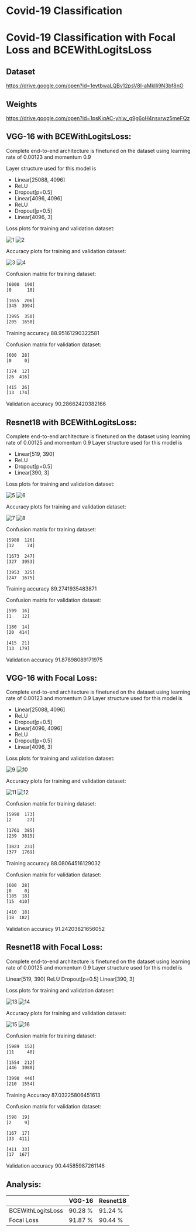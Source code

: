 # Covid-19 Classification

# Covid-19 Classification with Focal Loss and BCEWithLogitsLoss

## Dataset 
https://drive.google.com/open?id=1eytbwaLQBv12psV8I-aMkIli9N3bf8nO
## Weights
https://drive.google.com/open?id=1psKiqAC-yhiw_g9g6oH4nsxrwz5meFQz

## VGG-16 with BCEWithLogitsLoss:
Complete end-to-end architecture is finetuned on the dataset using learning rate of 0.00123 and momentum 0.9

Layer structure used for this model is
- Linear[25088, 4096]
- ReLU
- Dropout[p=0.5]
- Linear[4096, 4096]
- ReLU
- Dropout[p=0.5]
- Linear[4096, 3]

Loss plots for training and validation dataset:

![1](/Images/1.png)
![2](/Images/2.png)
 
Accuracy plots for training and validation dataset:

![3](/Images/3.png)
![4](/Images/4.png)

Confusion matrix for training dataset:

```bash
[6000  190]
[0      10]

[1655  206]
[345  3994]

[3995  350]
[205  1650]
```
Training accuracy 88.95161290322581

Confusion matrix for validation dataset:

```bash
[600  28]
[0     0]

[174  12]
[26  416]

[415  26]
[13  174]
```
Validation accuracy 90.28662420382166

## Resnet18 with BCEWithLogitsLoss:

Complete end-to-end architecture is finetuned on the dataset using learning rate of 0.00125 and momentum 0.9
Layer structure used for this model is

- Linear[519, 390]
- ReLU
- Dropout[p=0.5]
- Linear[390, 3]

Loss plots for training and validation dataset:

![5](/Images/5.png)
![6](/Images/6.png)

Accuracy plots for training and validation dataset:

![7](/Images/7.png)
![8](/Images/8.png)

Confusion matrix for training dataset:

```bash
[5988  126]
[12     74]

[1673  247]
[327  3953]

[3953  325]
[247  1675]
```
Training accuracy 89.2741935483871

Confusion matrix for validation dataset:

```bash
[599  16]
[1    12]

[180  14]
[20  414]

[415  21]
[13  179]
```
Validation accuracy 91.87898089171975

## VGG-16 with Focal Loss:
Complete end-to-end architecture is finetuned on the dataset using learning rate of 0.00123 and momentum 0.9
Layer structure used for this model is

- Linear[25088, 4096]
- ReLU
- Dropout[p=0.5]
- Linear[4096, 4096]
- ReLU
- Dropout[p=0.5]
- Linear[4096, 3]

Loss plots for training and validation dataset:

![9](/Images/9.png)
![10](/Images/10.png)

Accuracy plots for training and validation dataset:

![11](/Images/11.png)
![12](/Images/12.png)

Confusion matrix for training dataset:

```bash
[5998  173]
[2      27]

[1761  385]
[239  3815]

[3823  231]
[377  1769]
```
Training accuracy 88.08064516129032

Confusion matrix for validation dataset:

```bash
[600  28]
[0     0]
[185  18]
[15  410]

[410  18]
[18  182]
```
Validation accuracy 91.24203821656052

## Resnet18 with Focal Loss:
Complete end-to-end architecture is finetuned on the dataset using learning rate of 0.00125 and momentum 0.9
Layer structure used for this model is

Linear[519, 390]
ReLU
Dropout[p=0.5]
Linear[390, 3]

Loss plots for training and validation dataset:

![13](/Images/13.png)
![14](/Images/14.png)

Accuracy plots for training and validation dataset:

![15](/Images/15.png)
![16](/Images/16.png)

Confusion matrix for training dataset:

```bash
[5989  152]
[11     48]

[1554  212]
[446  3988]

[3990  446]
[210  1554]
```

Training Accuracy 87.03225806451613

Confusion matrix for validation dataset:

```bash
[598  19]
[2     9]

[167  17]
[33  411]

[411  33]
[17  167]
```
Validation accuracy 90.44585987261146

## Analysis:

|                   | VGG-16  | Resnet18 |
|-------------------|---------|----------|
| BCEWithLogitsLoss | 90.28 % | 91.24 %  |
| Focal Loss        | 91.87 % | 90.44 %  |

